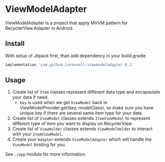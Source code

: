 # ViewModelAdapter

ViewModelAdapter is a project that apply MVVM pattern for RecyclerView.Adapter in Android.

## Install

With setup of Jitpack first, than add dependency in your build.gradle
```groovy
implementation 'com.github.carousell:viewmodeladapter:0.1'
```

## Usage

1. Create list of `Item` classes represent different data type and encapsulate your data if need.
    - `key` is used when we get `ViewModel` back in ViewModelProvider.get(key, modelClass), so make sure you have unique key if there are several same item type for your data. 
2. Create list of `ViewModel` classes extends `ItemViewModel` to represent different type of item you want to display on RecyclerView.
3. Create list of `ViewHolder` classes extends `ViewModelHolder` to interact with your `ItemViewModel`.
4. Create your `Adapter` extends `ViewModelAdapter` which will handle the `ViewModel` binding for you.

See `./app` module for more information.


